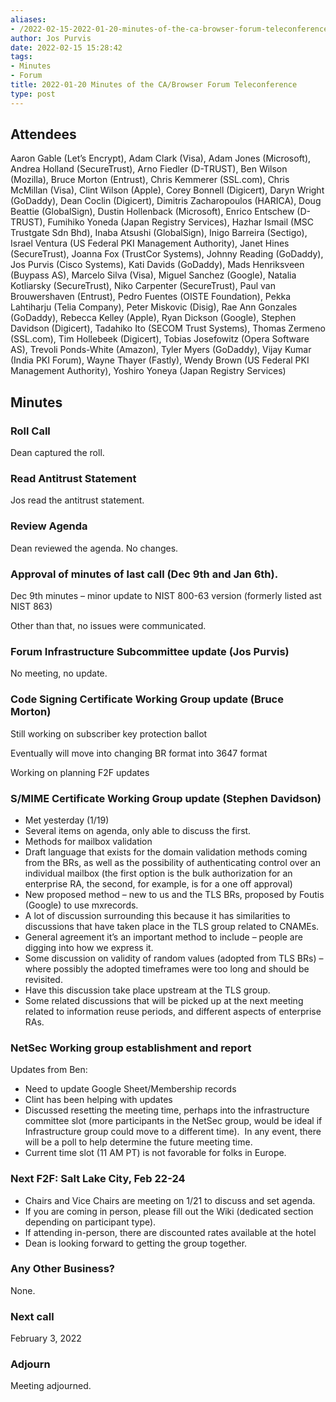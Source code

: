 ```yaml
---
aliases:
- /2022-02-15-2022-01-20-minutes-of-the-ca-browser-forum-teleconference/
author: Jos Purvis
date: 2022-02-15 15:28:42
tags:
- Minutes
- Forum
title: 2022-01-20 Minutes of the CA/Browser Forum Teleconference
type: post
---
```


## Attendees 

Aaron Gable (Let’s Encrypt), Adam Clark (Visa), Adam Jones (Microsoft), Andrea Holland (SecureTrust), Arno Fiedler (D-TRUST), Ben Wilson (Mozilla), Bruce Morton (Entrust), Chris Kemmerer (SSL.com), Chris McMillan (Visa), Clint Wilson (Apple), Corey Bonnell (Digicert), Daryn Wright (GoDaddy), Dean Coclin (Digicert), Dimitris Zacharopoulos (HARICA), Doug Beattie (GlobalSign), Dustin Hollenback (Microsoft), Enrico Entschew (D-TRUST), Fumihiko Yoneda (Japan Registry Services), Hazhar Ismail (MSC Trustgate Sdn Bhd), Inaba Atsushi (GlobalSign), Inigo Barreira (Sectigo), Israel Ventura (US Federal PKI Management Authority), Janet Hines (SecureTrust), Joanna Fox (TrustCor Systems), Johnny Reading (GoDaddy), Jos Purvis (Cisco Systems), Kati Davids (GoDaddy), Mads Henriksveen (Buypass AS), Marcelo Silva (Visa), Miguel Sanchez (Google), Natalia Kotliarsky (SecureTrust), Niko Carpenter (SecureTrust), Paul van Brouwershaven (Entrust), Pedro Fuentes (OISTE Foundation), Pekka Lahtiharju (Telia Company), Peter Miskovic (Disig), Rae Ann Gonzales (GoDaddy), Rebecca Kelley (Apple), Ryan Dickson (Google), Stephen Davidson (Digicert), Tadahiko Ito (SECOM Trust Systems), Thomas Zermeno (SSL.com), Tim Hollebeek (Digicert), Tobias Josefowitz (Opera Software AS), Trevoli Ponds-White (Amazon), Tyler Myers (GoDaddy), Vijay Kumar (India PKI Forum), Wayne Thayer (Fastly), Wendy Brown (US Federal PKI Management Authority), Yoshiro Yoneya (Japan Registry Services)

## Minutes 

### Roll Call 

Dean captured the roll.

### Read Antitrust Statement 

Jos read the antitrust statement.

### Review Agenda 

Dean reviewed the agenda. No changes.

### Approval of minutes of last call (Dec 9th and Jan 6th). 

Dec 9th minutes – minor update to NIST 800-63 version (formerly listed ast NIST 863)

Other than that, no issues were communicated.

### Forum Infrastructure Subcommittee update (Jos Purvis) 

No meeting, no update.

### Code Signing Certificate Working Group update (Bruce Morton) 

Still working on subscriber key protection ballot

Eventually will move into changing BR format into 3647 format

Working on planning F2F updates

### S/MIME Certificate Working Group update (Stephen Davidson) 

- Met yesterday (1/19)
- Several items on agenda, only able to discuss the first.
- Methods for mailbox validation
- Draft language that exists for the domain validation methods coming from the BRs, as well as the possibility of authenticating control over an individual mailbox (the first option is the bulk authorization for an enterprise RA, the second, for example, is for a one off approval)
- New proposed method – new to us and the TLS BRs, proposed by Foutis (Google) to use mxrecords.
- A lot of discussion surrounding this because it has similarities to discussions that have taken place in the TLS group related to CNAMEs.
- General agreement it’s an important method to include – people are digging into how we express it.
- Some discussion on validity of random values (adopted from TLS BRs) – where possibly the adopted timeframes were too long and should be revisited.
- Have this discussion take place upstream at the TLS group.
- Some related discussions that will be picked up at the next meeting related to information reuse periods, and different aspects of enterprise RAs.

### NetSec Working group establishment and report 

Updates from Ben:

- Need to update Google Sheet/Membership records
- Clint has been helping with updates
- Discussed resetting the meeting time, perhaps into the infrastructure committee slot (more participants in the NetSec group, would be ideal if Infrastructure group could move to a different time).  In any event, there will be a poll to help determine the future meeting time.
- Current time slot (11 AM PT) is not favorable for folks in Europe.

### Next F2F: Salt Lake City, Feb 22-24 

- Chairs and Vice Chairs are meeting on 1/21 to discuss and set agenda.
- If you are coming in person, please fill out the Wiki (dedicated section depending on participant type).
- If attending in-person, there are discounted rates available at the hotel
- Dean is looking forward to getting the group together.

### Any Other Business? 

None.

### Next call 

February 3, 2022

### Adjourn 

Meeting adjourned.